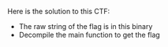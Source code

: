Here is the solution to this CTF:

- The raw string of the flag is in this binary
- Decompile the main function to get the flag
